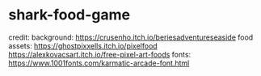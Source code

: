 # shark-food-game
credit:
background: https://crusenho.itch.io/beriesadventureseaside
food assets: 
https://ghostpixxells.itch.io/pixelfood
https://alexkovacsart.itch.io/free-pixel-art-foods
fonts: https://www.1001fonts.com/karmatic-arcade-font.html
